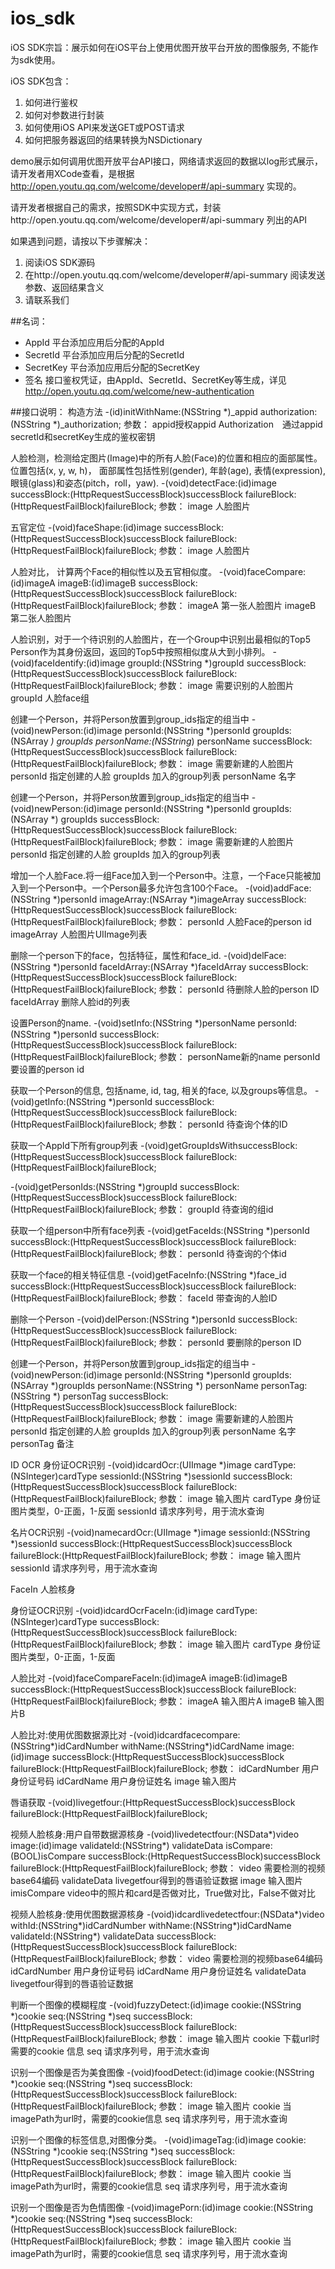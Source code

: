 # ios_sdk

iOS SDK宗旨：展示如何在iOS平台上使用优图开放平台开放的图像服务, 不能作为sdk使用。

iOS SDK包含：
  1. 如何进行鉴权
  2. 如何对参数进行封装
  3. 如何使用iOS API来发送GET或POST请求
  4. 如何把服务器返回的结果转换为NSDictionary

demo展示如何调用优图开放平台API接口，网络请求返回的数据以log形式展示，请开发者用XCode查看，是根据 http://open.youtu.qq.com/welcome/developer#/api-summary 实现的。

请开发者根据自己的需求，按照SDK中实现方式，封装http://open.youtu.qq.com/welcome/developer#/api-summary 列出的API


如果遇到问题，请按以下步骤解决：
  1. 阅读iOS SDK源码
  2. 在http://open.youtu.qq.com/welcome/developer#/api-summary 阅读发送参数、返回结果含义
  3. 请联系我们

##名词：
- AppId 平台添加应用后分配的AppId
- SecretId 平台添加应用后分配的SecretId
- SecretKey 平台添加应用后分配的SecretKey
- 签名 接口鉴权凭证，由AppId、SecretId、SecretKey等生成，详见	http://open.youtu.qq.com/welcome/new-authentication

##接口说明：
构造方法
-(id)initWithName:(NSString *)_appid authorization:(NSString *)_authorization;
参数：
appid授权appid
Authorization　通过appid secretId和secretKey生成的鉴权密钥

人脸检测，检测给定图片(Image)中的所有人脸(Face)的位置和相应的面部属性。位置包括(x, y, w, h)， 面部属性包括性别(gender), 年龄(age), 表情(expression), 眼镜(glass)和姿态(pitch，roll，yaw).
-(void)detectFace:(id)image successBlock:(HttpRequestSuccessBlock)successBlock failureBlock:(HttpRequestFailBlock)failureBlock;
参数：
image 人脸图片

五官定位
-(void)faceShape:(id)image successBlock:(HttpRequestSuccessBlock)successBlock failureBlock:(HttpRequestFailBlock)failureBlock;
参数：
image 人脸图片

人脸对比， 计算两个Face的相似性以及五官相似度。
-(void)faceCompare:(id)imageA imageB:(id)imageB successBlock:(HttpRequestSuccessBlock)successBlock failureBlock:(HttpRequestFailBlock)failureBlock;
参数：
imageA 第一张人脸图片
imageB 第二张人脸图片


人脸识别，对于一个待识别的人脸图片，在一个Group中识别出最相似的Top5 Person作为其身份返回，返回的Top5中按照相似度从大到小排列。
-(void)faceIdentify:(id)image groupId:(NSString *)groupId successBlock:(HttpRequestSuccessBlock)successBlock failureBlock:(HttpRequestFailBlock)failureBlock;
参数：
image 需要识别的人脸图片
groupId 人脸face组

创建一个Person，并将Person放置到group_ids指定的组当中
-(void)newPerson:(id)image personId:(NSString *)personId groupIds:(NSArray *) groupIds personName:(NSString*) personName successBlock:(HttpRequestSuccessBlock)successBlock failureBlock:(HttpRequestFailBlock)failureBlock;
参数：
image 需要新建的人脸图片
personId 指定创建的人脸
groupIds 加入的group列表
personName 名字

创建一个Person，并将Person放置到group_ids指定的组当中
-(void)newPerson:(id)image personId:(NSString *)personId groupIds:(NSArray *) groupIds successBlock:(HttpRequestSuccessBlock)successBlock failureBlock:(HttpRequestFailBlock)failureBlock;
参数：
image 需要新建的人脸图片
personId 指定创建的人脸
groupIds 加入的group列表

增加一个人脸Face.将一组Face加入到一个Person中。注意，一个Face只能被加入到一个Person中。一个Person最多允许包含100个Face。
-(void)addFace:(NSString *)personId imageArray:(NSArray *)imageArray successBlock:(HttpRequestSuccessBlock)successBlock failureBlock:(HttpRequestFailBlock)failureBlock;
参数：
personId 人脸Face的person id
imageArray 人脸图片UIImage列表

删除一个person下的face，包括特征，属性和face_id.
-(void)delFace:(NSString *)personId faceIdArray:(NSArray *)faceIdArray successBlock:(HttpRequestSuccessBlock)successBlock failureBlock:(HttpRequestFailBlock)failureBlock;
参数：
personId 待删除人脸的person ID
faceIdArray 删除人脸id的列表

设置Person的name.
-(void)setInfo:(NSString *)personName personId:(NSString *)personId successBlock:(HttpRequestSuccessBlock)successBlock failureBlock:(HttpRequestFailBlock)failureBlock;
参数：
personName新的name
personId 要设置的person id

获取一个Person的信息, 包括name, id, tag, 相关的face, 以及groups等信息。
-(void)getInfo:(NSString *)personId successBlock:(HttpRequestSuccessBlock)successBlock failureBlock:(HttpRequestFailBlock)failureBlock;
参数：
personId  待查询个体的ID

获取一个AppId下所有group列表
-(void)getGroupIdsWithsuccessBlock:(HttpRequestSuccessBlock)successBlock failureBlock:(HttpRequestFailBlock)failureBlock;

-(void)getPersonIds:(NSString *)groupId successBlock:(HttpRequestSuccessBlock)successBlock failureBlock:(HttpRequestFailBlock)failureBlock;
参数：
groupId 待查询的组id

获取一个组person中所有face列表
-(void)getFaceIds:(NSString *)personId successBlock:(HttpRequestSuccessBlock)successBlock failureBlock:(HttpRequestFailBlock)failureBlock;
参数：
personId 待查询的个体id

获取一个face的相关特征信息
-(void)getFaceInfo:(NSString *)face_id successBlock:(HttpRequestSuccessBlock)successBlock failureBlock:(HttpRequestFailBlock)failureBlock;
参数：
faceId 带查询的人脸ID

删除一个Person
-(void)delPerson:(NSString *)personId successBlock:(HttpRequestSuccessBlock)successBlock failureBlock:(HttpRequestFailBlock)failureBlock;
参数：
personId 要删除的person ID

创建一个Person，并将Person放置到group_ids指定的组当中
-(void)newPerson:(id)image personId:(NSString *)personId groupIds:(NSArray *)groupIds personName:(NSString *) personName personTag:(NSString *) personTag successBlock:(HttpRequestSuccessBlock)successBlock failureBlock:(HttpRequestFailBlock)failureBlock;
参数：
image 需要新建的人脸图片
personId 指定创建的人脸
groupIds 加入的group列表
personName 名字
personTag 备注

 ID OCR
身份证OCR识别
-(void)idcardOcr:(UIImage *)image cardType:(NSInteger)cardType sessionId:(NSString *)sessionId successBlock:(HttpRequestSuccessBlock)successBlock failureBlock:(HttpRequestFailBlock)failureBlock;
参数：
image 输入图片
cardType 身份证图片类型，0-正面，1-反面
sessionId 请求序列号，用于流水查询

 名片OCR识别
-(void)namecardOcr:(UIImage *)image sessionId:(NSString *)sessionId successBlock:(HttpRequestSuccessBlock)successBlock failureBlock:(HttpRequestFailBlock)failureBlock;
参数：
image 输入图片
sessionId 请求序列号，用于流水查询

FaceIn 人脸核身
 
身份证OCR识别
-(void)idcardOcrFaceIn:(id)image cardType:(NSInteger)cardType successBlock:(HttpRequestSuccessBlock)successBlock failureBlock:(HttpRequestFailBlock)failureBlock;
参数：
image 输入图片
cardType 身份证图片类型，0-正面，1-反面

 人脸比对
-(void)faceCompareFaceIn:(id)imageA imageB:(id)imageB successBlock:(HttpRequestSuccessBlock)successBlock failureBlock:(HttpRequestFailBlock)failureBlock;
参数：
imageA 输入图片A
imageB 输入图片B

人脸比对:使用优图数据源比对
-(void)idcardfacecompare:(NSString*)idCardNumber withName:(NSString*)idCardName image:(id)image successBlock:(HttpRequestSuccessBlock)successBlock failureBlock:(HttpRequestFailBlock)failureBlock;
参数：
idCardNumber 用户身份证号码
idCardName 用户身份证姓名
image 输入图片

唇语获取
-(void)livegetfour:(HttpRequestSuccessBlock)successBlock failureBlock:(HttpRequestFailBlock)failureBlock;

视频人脸核身:用户自带数据源核身
-(void)livedetectfour:(NSData*)video image:(id)image validateId:(NSString*) validateData isCompare:(BOOL)isCompare successBlock:(HttpRequestSuccessBlock)successBlock failureBlock:(HttpRequestFailBlock)failureBlock;
参数：
video 需要检测的视频base64编码
validateData livegetfour得到的唇语验证数据
image 输入图片
imisCompare video中的照片和card是否做对比，True做对比，False不做对比

视频人脸核身:使用优图数据源核身
-(void)idcardlivedetectfour:(NSData*)video withId:(NSString*)idCardNumber withName:(NSString*)idCardName validateId:(NSString*) validateData successBlock:(HttpRequestSuccessBlock)successBlock failureBlock:(HttpRequestFailBlock)failureBlock;
参数：
video 需要检测的视频base64编码
idCardNumber 用户身份证号码
idCardName 用户身份证姓名
validateData livegetfour得到的唇语验证数据


判断一个图像的模糊程度
-(void)fuzzyDetect:(id)image cookie:(NSString *)cookie seq:(NSString *)seq successBlock:(HttpRequestSuccessBlock)successBlock failureBlock:(HttpRequestFailBlock)failureBlock;
参数：
image 输入图片
cookie 下载url时需要的cookie 信息
seq 请求序列号，用于流水查询

 
识别一个图像是否为美食图像
-(void)foodDetect:(id)image cookie:(NSString *)cookie seq:(NSString *)seq successBlock:(HttpRequestSuccessBlock)successBlock failureBlock:(HttpRequestFailBlock)failureBlock;
参数：
image 输入图片
cookie 当imagePath为url时，需要的cookie信息
seq 请求序列号，用于流水查询

识别一个图像的标签信息,对图像分类。
-(void)imageTag:(id)image cookie:(NSString *)cookie seq:(NSString *)seq successBlock:(HttpRequestSuccessBlock)successBlock failureBlock:(HttpRequestFailBlock)failureBlock;
参数：
image 输入图片
cookie 当imagePath为url时，需要的cookie信息
seq 请求序列号，用于流水查询

识别一个图像是否为色情图像
-(void)imagePorn:(id)image cookie:(NSString *)cookie seq:(NSString *)seq successBlock:(HttpRequestSuccessBlock)successBlock failureBlock:(HttpRequestFailBlock)failureBlock;
参数：
image 输入图片
cookie 当imagePath为url时，需要的cookie信息
seq 请求序列号，用于流水查询
















